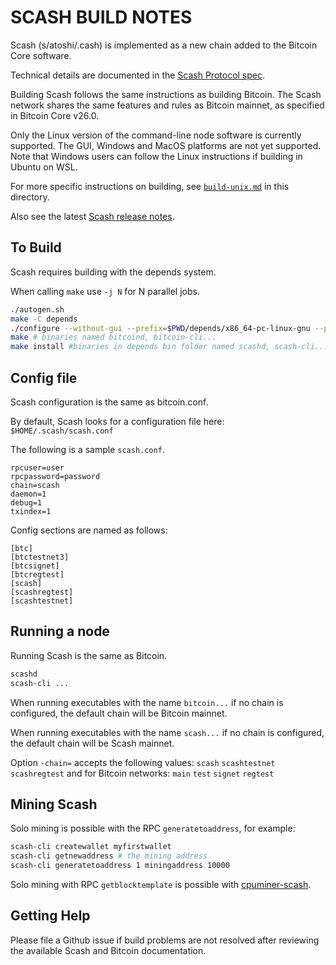 SCASH BUILD NOTES
====================

Scash  (s/atoshi/.cash) is implemented as a new chain added to the Bitcoin Core software.

Technical details are documented in the [Scash Protocol spec](https://github.com/scash-project/sips/blob/main/scash-protocol-spec.md).

Building Scash follows the same instructions as building Bitcoin. The Scash network shares the same features and rules as Bitcoin mainnet, as specified in Bitcoin Core v26.0.

Only the Linux version of the command-line node software is currently supported. The GUI, Windows and MacOS platforms are not yet supported. Note that Windows users can follow the Linux instructions if building in Ubuntu on WSL.

For more specific instructions on building, see [`build-unix.md`](build-unix.md) in this directory.

Also see the latest [Scash release notes](release-notes/scash/).

To Build
---------------------

Scash requires building with the depends system.

When calling `make` use `-j N` for N parallel jobs.

```bash
./autogen.sh
make -C depends
./configure --without-gui --prefix=$PWD/depends/x86_64-pc-linux-gnu --program-transform-name='s/bitcoin/scash/g'
make # binaries named bitcoind, bitcoin-cli...
make install #binaries in depends bin folder named scashd, scash-cli...
```

Config file
---------------------
Scash configuration is the same as bitcoin.conf.

By default, Scash looks for a configuration file here:
`$HOME/.scash/scash.conf`

The following is a sample `scash.conf`.
```
rpcuser=user
rpcpassword=password
chain=scash
daemon=1
debug=1
txindex=1
```

Config sections are named as follows:
```
[btc]
[btctestnet3]
[btcsignet]
[btcregtest]
[scash]
[scashregtest]
[scashtestnet]
```

Running a node
---------------------
Running Scash is the same as Bitcoin.
```bash
scashd
scash-cli ...
```

When running executables with the name `bitcoin...` if no chain is configured, the default chain will be Bitcoin mainnet.

When running executables with the name `scash...` if no chain is configured, the default chain will be Scash mainnet.

Option `-chain=` accepts the following values: `scash` `scashtestnet` `scashregtest` and for Bitcoin networks: `main` `test` `signet` `regtest`

Mining Scash
---------------------

Solo mining is possible with the RPC `generatetoaddress`, for example:
```bash
scash-cli createwallet myfirstwallet
scash-cli getnewaddress # the mining address
scash-cli generatetoaddress 1 miningaddress 10000
```

Solo mining with RPC `getblocktemplate` is possible with [cpuminer-scash](https://github.com/scash-project/cpuminer-scash).


Getting Help
---------------------

Please file a Github issue if build problems are not resolved after reviewing the available Scash and Bitcoin documentation.